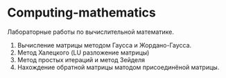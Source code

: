 # Computing-mathematics

Лабораторные работы по вычислительной математике.
1. Вычисление матрицы методом Гаусса и Жордано-Гаусса.
2. Метод Халецкого (LU разложение матрицы)
3. Метод простых итераций и метод Зейделя
4. Нахождение обратной матрицы матодом присоединёной матрицы.
